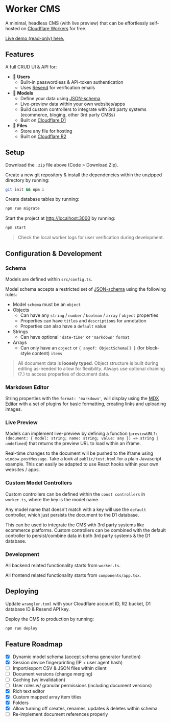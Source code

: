 # Worker CMS

A minimal, headless CMS (with live preview) that can be effortlessly self-hosted on [Cloudflare Workers](https://workers.cloudflare.com/) for free.

[Live demo (read-only) here.](https://cms-worker.shaw-hunter-a.workers.dev/)

## Features

A full CRUD UI & API for:

-   :construction_worker: **Users**
    -   Built-in passwordless & API-token authentication
    -   Uses [Resend](https://resend.com/) for verification emails
-   :toolbox: **Models**
    -   Define your data using [JSON-schema](https://json-schema.org/)
    -   Live-preview data within your own websites/apps
    -   Build custom controllers to integrate with 3rd party systems (ecommerce, bloging, other 3rd party CMSs)
    -   Built on [Cloudflare D1](https://www.cloudflare.com/developer-platform/products/d1/)
-   :file_folder: **Files**
    -   Store any file for hosting
    -   Built on [Cloudflare R2](https://www.cloudflare.com/developer-platform/products/r2/)

## Setup

Download the `.zip` file above (Code > Download Zip).

Create a new git repository & install the dependencies within the unzipped directory by running:

```bash
git init && npm i
```

Create database tables by running:

```bash
npm run migrate
```

Start the project at [http://localhost:3000](http://localhost:3000) by running:

```bash
npm start
```

> Check the local worker logs for user verification during development.

## Configuration & Development

### Schema

Models are defined within `src/config.ts`.

Model schema accepts a restricted set of [JSON-schema](https://json-schema.org/) using the following rules:

-   Model `schema` must be an `object`
-   Objects
    -   Can have any `string` / `number` / `boolean` / `array` / `object` properties
    -   Properties can have `title`s and `description`s for annotation
    -   Properties can also have a `default` value
-   Strings
    -   Can have optional `'date-time'` or `'markdown'` `format`
-   Arrays
    -   Can only have an `object` or `{ anyof: ObjectSchema[] }` (for block-style content) `items`

> All document data is **loosely typed**. Object structure is built during editing as-needed to allow for flexibility. Always use optional chaining (?.) to access properties of document data.

### Markdown Editor

String properties with the `format: 'markdown'`, will display using the [MDX Editor](https://mdxeditor.dev/) with a set of plugins for basic formatting, creating links and uploading images.

### Live Preview

Models can implement live-preview by defining a function (`previewURL?: (document: { model: string; name: string; value: any }) => string | undefined`) that returns the preview URL to load within an iframe.

Real-time changes to the document will be pushed to the iframe using `window.postMessage`. Take a look at `public/test.html` for a plain Javascript example. This can easily be adapted to use React hooks within your own websites / apps.

### Custom Model Controllers

Custom controllers can be defined within the `const controllers` in `worker.ts`, where the key is the model name.

Any model name that doesn't match with a key will use the `default` controller, which just persists the document to the D1 database.

This can be used to integrate the CMS with 3rd party systems like ecommerce platforms. Custom controllers can be combined with the default controller to persist/combine data in both 3rd party systems & the D1 database.

### Development

All backend related functionality starts from `worker.ts`.

All frontend related functionality starts from `components/app.tsx`.

## Deploying

Update `wrangler.toml` with your Cloudflare account ID, R2 bucket, D1 database ID & Resend API key.

Deploy the CMS to production by running:

```bash
npm run deploy
```

## Feature Roadmap

-   [x] Dynamic model schema (accept schema generator function)
-   [x] Session device fingerprinting (IP + user agent hash)
-   [ ] Import/export CSV & JSON files within client
-   [ ] Document versions (change merging)
-   [ ] Caching (w/ invalidation)
-   [ ] User roles w/ granular permissions (including document versions)
-   [x] Rich text editor
-   [x] Custom mapped array item titles
-   [x] Folders
-   [x] Allow turning off creates, renames, updates & deletes within schema
-   [ ] Re-implement document references properly
